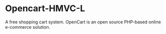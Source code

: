 # Opencart-HMVC-L
A free shopping cart system. OpenCart is an open source PHP-based online e-commerce solution.
